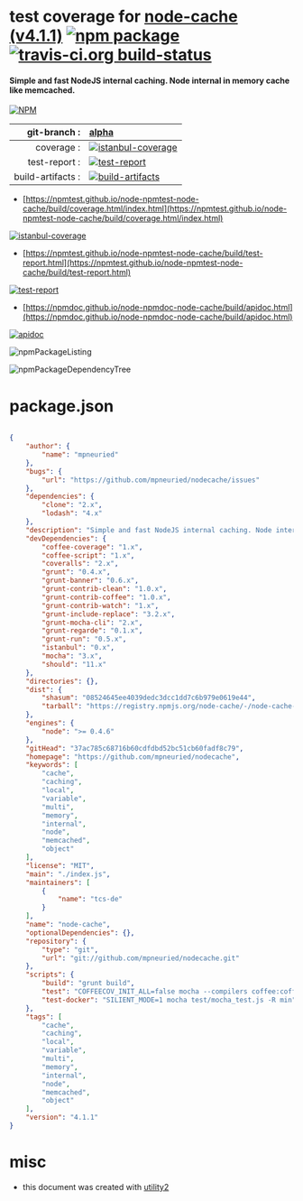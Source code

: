 # test coverage for  [node-cache (v4.1.1)](https://github.com/mpneuried/nodecache)  [![npm package](https://img.shields.io/npm/v/npmtest-node-cache.svg?style=flat-square)](https://www.npmjs.org/package/npmtest-node-cache) [![travis-ci.org build-status](https://api.travis-ci.org/npmtest/node-npmtest-node-cache.svg)](https://travis-ci.org/npmtest/node-npmtest-node-cache)
#### Simple and fast NodeJS internal caching. Node internal in memory cache like memcached.

[![NPM](https://nodei.co/npm/node-cache.png?downloads=true&downloadRank=true&stars=true)](https://www.npmjs.com/package/node-cache)

| git-branch : | [alpha](https://github.com/npmtest/node-npmtest-node-cache/tree/alpha)|
|--:|:--|
| coverage : | [![istanbul-coverage](https://npmtest.github.io/node-npmtest-node-cache/build/coverage.badge.svg)](https://npmtest.github.io/node-npmtest-node-cache/build/coverage.html/index.html)|
| test-report : | [![test-report](https://npmtest.github.io/node-npmtest-node-cache/build/test-report.badge.svg)](https://npmtest.github.io/node-npmtest-node-cache/build/test-report.html)|
| build-artifacts : | [![build-artifacts](https://npmtest.github.io/node-npmtest-node-cache/glyphicons_144_folder_open.png)](https://github.com/npmtest/node-npmtest-node-cache/tree/gh-pages/build)|

- [https://npmtest.github.io/node-npmtest-node-cache/build/coverage.html/index.html](https://npmtest.github.io/node-npmtest-node-cache/build/coverage.html/index.html)

[![istanbul-coverage](https://npmtest.github.io/node-npmtest-node-cache/build/screenCapture.buildCi.browser.%252Ftmp%252Fbuild%252Fcoverage.lib.html.png)](https://npmtest.github.io/node-npmtest-node-cache/build/coverage.html/index.html)

- [https://npmtest.github.io/node-npmtest-node-cache/build/test-report.html](https://npmtest.github.io/node-npmtest-node-cache/build/test-report.html)

[![test-report](https://npmtest.github.io/node-npmtest-node-cache/build/screenCapture.buildCi.browser.%252Ftmp%252Fbuild%252Ftest-report.html.png)](https://npmtest.github.io/node-npmtest-node-cache/build/test-report.html)

- [https://npmdoc.github.io/node-npmdoc-node-cache/build/apidoc.html](https://npmdoc.github.io/node-npmdoc-node-cache/build/apidoc.html)

[![apidoc](https://npmdoc.github.io/node-npmdoc-node-cache/build/screenCapture.buildCi.browser.%252Ftmp%252Fbuild%252Fapidoc.html.png)](https://npmdoc.github.io/node-npmdoc-node-cache/build/apidoc.html)

![npmPackageListing](https://npmtest.github.io/node-npmtest-node-cache/build/screenCapture.npmPackageListing.svg)

![npmPackageDependencyTree](https://npmtest.github.io/node-npmtest-node-cache/build/screenCapture.npmPackageDependencyTree.svg)



# package.json

```json

{
    "author": {
        "name": "mpneuried"
    },
    "bugs": {
        "url": "https://github.com/mpneuried/nodecache/issues"
    },
    "dependencies": {
        "clone": "2.x",
        "lodash": "4.x"
    },
    "description": "Simple and fast NodeJS internal caching. Node internal in memory cache like memcached.",
    "devDependencies": {
        "coffee-coverage": "1.x",
        "coffee-script": "1.x",
        "coveralls": "2.x",
        "grunt": "0.4.x",
        "grunt-banner": "0.6.x",
        "grunt-contrib-clean": "1.0.x",
        "grunt-contrib-coffee": "1.0.x",
        "grunt-contrib-watch": "1.x",
        "grunt-include-replace": "3.2.x",
        "grunt-mocha-cli": "2.x",
        "grunt-regarde": "0.1.x",
        "grunt-run": "0.5.x",
        "istanbul": "0.x",
        "mocha": "3.x",
        "should": "11.x"
    },
    "directories": {},
    "dist": {
        "shasum": "08524645ee4039dedc3dcc1dd7c6b979e0619e44",
        "tarball": "https://registry.npmjs.org/node-cache/-/node-cache-4.1.1.tgz"
    },
    "engines": {
        "node": ">= 0.4.6"
    },
    "gitHead": "37ac785c68716b60cdfdbd52bc51cb60fadf8c79",
    "homepage": "https://github.com/mpneuried/nodecache",
    "keywords": [
        "cache",
        "caching",
        "local",
        "variable",
        "multi",
        "memory",
        "internal",
        "node",
        "memcached",
        "object"
    ],
    "license": "MIT",
    "main": "./index.js",
    "maintainers": [
        {
            "name": "tcs-de"
        }
    ],
    "name": "node-cache",
    "optionalDependencies": {},
    "repository": {
        "type": "git",
        "url": "git://github.com/mpneuried/nodecache.git"
    },
    "scripts": {
        "build": "grunt build",
        "test": "COFFEECOV_INIT_ALL=false mocha --compilers coffee:coffee-script/register --require coffee-coverage/register-istanbul _src/test/mocha_test.coffee -R spec",
        "test-docker": "SILIENT_MODE=1 mocha test/mocha_test.js -R min"
    },
    "tags": [
        "cache",
        "caching",
        "local",
        "variable",
        "multi",
        "memory",
        "internal",
        "node",
        "memcached",
        "object"
    ],
    "version": "4.1.1"
}
```



# misc
- this document was created with [utility2](https://github.com/kaizhu256/node-utility2)
